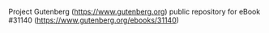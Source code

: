 Project Gutenberg (https://www.gutenberg.org) public repository for eBook #31140 (https://www.gutenberg.org/ebooks/31140)
